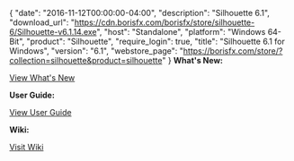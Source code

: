 {
  "date": "2016-11-12T00:00:00-04:00",
  "description": "Silhouette 6.1",
  "download_url": "https://cdn.borisfx.com/borisfx/store/silhouette-6/Silhouette-v6.1.14.exe",
  "host": "Standalone",
  "platform": "Windows 64-Bit",
  "product": "Silhouette",
  "require_login": true,
  "title": "Silhouette 6.1 for Windows",
  "version": "6.1",
  "webstore_page": "https://borisfx.com/store/?collection=silhouette&product=silhouette"
}
**What's New:**

<a href="https://cdn.borisfx.com/borisfx/store/silhouette-6/WhatsNew.pdf" target="_blank">View What's New</a>

**User Guide:**

<a href="https://cdn.borisfx.com/borisfx/store/silhouette-6/Silhouette-v6-UserGuide.pdf" target="_blank">View User Guide</a>


**Wiki:**

<a href="https://documentation.borisfx.com/wiki/sfx/" target="_blank">Visit Wiki</a>